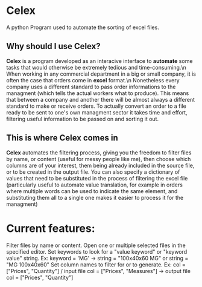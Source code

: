 # Celex
A python Program used to automate the sorting of excel files.

## Why should I use Celex?
**Celex** is a program developed as an interacive interface to **automate** some tasks that would otherwise be extremely tedious and time-consuming.\n
When working in any commercial department in a big or small company, it is often the case that orders come in **excel** format.\n
Nonetheless every company uses a different standard to pass order informations to the managment (which tells the actual workers what to produce).
This means that between a company and another there will be almost always a different standard to make or receive orders.
To actually convert an order to a file ready to be sent to one's own managment sector it takes time and effort, filtering useful information to be passed on
and sorting it out.

## This is where Celex comes in
**Celex** automates the filtering process, giving you the freedom to filter files by name, or content (useful for messy people like me), then choose
which columns are of your interest, them being already included in the source file, or to be created in the output file.
You can also specify a dictionary of values that need to be substituted in the process of filtering the excel file (particularly useful to automate
value translation, for example in orders where multiple words can be used to indicate the same element, and substituting them all to a single one makes
it easier to process it for the managment)


# Current features:
Filter files by name or content.
Open one or multiple selected files in the specified editor.
Set keywords to look for a "value keyword" or "keyword value" string. Ex: keyword = 'MG' -> string = "100x40x60 MG" or string = "MG 100x40x60"
Set column names to filter for or to generate. Ex: col = ["Prices", "Quantity"] / input file col = ["Prices", "Measures"] -> output file col = ["Prices", "Quantity"]
